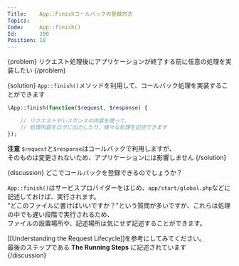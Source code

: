 ```yaml
---
Title:    App::Finishコールバックの登録方法
Topics:   -
Code:     App::finish()
Id:       200
Position: 18
---
```


{problem}
リクエスト処理後にアプリケーションが終了する前に任意の処理を実装したい
{/problem}

{solution}
`App::finish()`メソッドを利用して、コールバック処理を実装することができます

```php
\App::finish(function($request, $response) {

    // リクエストやレスポンスの内容を使って、
    // 処理内容をログに出力したり、様々な処理を記述できます
});
```

**注意** `$request`と`$response`はコールバックで利用しますが、  
そのものは変更されないため、アプリケーションには影響しません
{/solution}

{discussion}
どこでコールバックを登録できるのでしょうか？

`App::finish()`はサービスプロバイダーをはじめ、`app/start/global.php`などに記述しておけば、実行されます。  
"どこのファイルに書けばいいですか？"という質問が多いですが、これらは処理の中でも遅い段階で実行されるため、  
ファイルの設置場所や、記述場所は気にせず記述することができます。

[[Understanding the Request Lifecycle]]を参考にしてみてください。  
最後のステップである **The Running Steps** に記述されています  
{/discussion}

